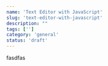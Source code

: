 ```yaml
---
name: 'Text Editor with JavaScript'
slug: 'text-editor-with-javascript'
description: ""
tags: ['']
category: 'general'
status: 'draft'
---
```


fasdfas